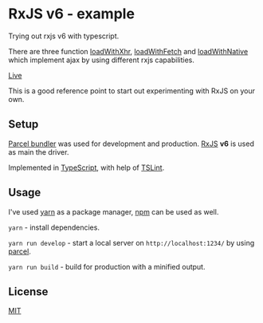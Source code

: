 # RxJS v6 - example

Trying out rxjs v6 with typescript.

There are three function [loadWithXhr](https://github.com/azdanov/rxjs-6/blob/a849870b532f34dca016c80277b706de05749eb3/src/ajax.ts#L5), [loadWithFetch](https://github.com/azdanov/rxjs-6/blob/a849870b532f34dca016c80277b706de05749eb3/src/ajax.ts#L31) and [loadWithNative](https://github.com/azdanov/rxjs-6/blob/a849870b532f34dca016c80277b706de05749eb3/src/ajax.ts#L44) which implement ajax by using different rxjs capabilities.

[Live](https://azdanov.js.org/rxjs-6/)

This is a good reference point to start out experimenting with RxJS on your own.

## Setup

[Parcel bundler](https://parceljs.org/) was used for development and production. [RxJS](https://github.com/ReactiveX/RxJS) __v6__ is used as main the driver.

Implemented in [TypeScript](https://github.com/Microsoft/TypeScript), with help of [TSLint](https://github.com/palantir/tslint).

## Usage

I've used [yarn](https://github.com/yarnpkg/yarn) as a package manager, [npm](https://github.com/npm/npm/) can be used as well.

`yarn` - install dependencies.

`yarn run develop` - start a local server on `http://localhost:1234/` by using [parcel](https://github.com/parcel-bundler/parcel).

`yarn run build` - build for production with a minified output.

## License

[MIT](https://github.com/azdanov/rxjs-6/blob/master/LICENSE)
